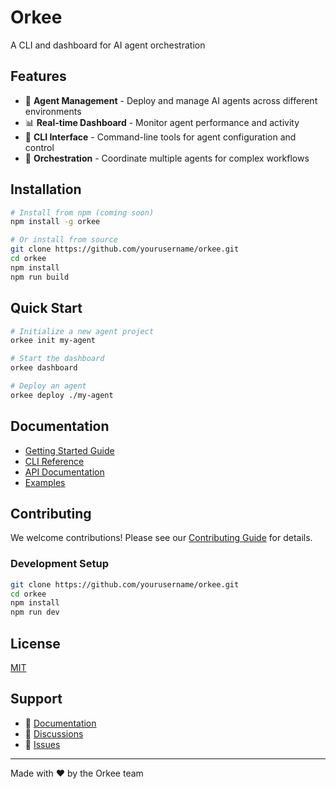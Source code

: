 # Orkee

A CLI and dashboard for AI agent orchestration

## Features

- 🤖 **Agent Management** - Deploy and manage AI agents across different environments
- 📊 **Real-time Dashboard** - Monitor agent performance and activity
- 🔧 **CLI Interface** - Command-line tools for agent configuration and control
- 🔗 **Orchestration** - Coordinate multiple agents for complex workflows

## Installation

```bash
# Install from npm (coming soon)
npm install -g orkee

# Or install from source
git clone https://github.com/yourusername/orkee.git
cd orkee
npm install
npm run build
```

## Quick Start

```bash
# Initialize a new agent project
orkee init my-agent

# Start the dashboard
orkee dashboard

# Deploy an agent
orkee deploy ./my-agent
```

## Documentation

- [Getting Started Guide](docs/getting-started.md)
- [CLI Reference](docs/cli-reference.md)
- [API Documentation](docs/api.md)
- [Examples](examples/)

## Contributing

We welcome contributions! Please see our [Contributing Guide](CONTRIBUTING.md) for details.

### Development Setup

```bash
git clone https://github.com/yourusername/orkee.git
cd orkee
npm install
npm run dev
```

## License

[MIT](LICENSE)

## Support

- 📖 [Documentation](https://orkee.dev/docs)
- 💬 [Discussions](https://github.com/yourusername/orkee/discussions)
- 🐛 [Issues](https://github.com/yourusername/orkee/issues)

---

Made with ❤️ by the Orkee team